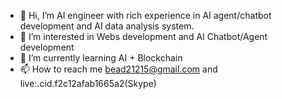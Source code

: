 - 👋 Hi, I’m AI engineer with rich experience in AI agent/chatbot development and AI data analysis system.
- 👀 I’m interested in Webs development and AI Chatbot/Agent development
- 🌱 I’m currently learning AI + Blockchain
- 📫 How to reach me bead21215@gmail.com and live:.cid.f2c12afab1665a2(Skype)
